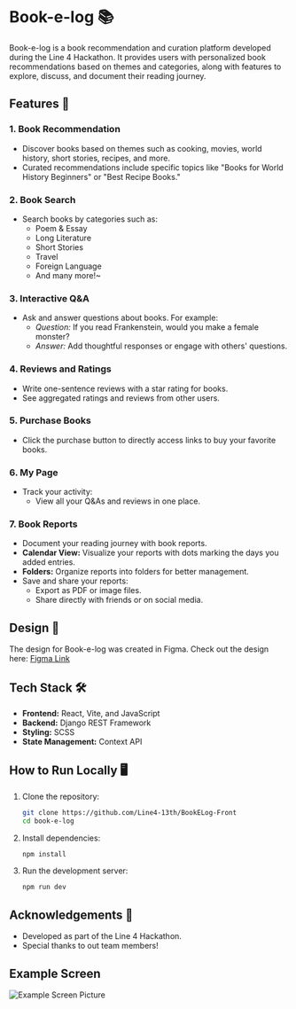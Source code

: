 # Book-e-log 📚

Book-e-log is a book recommendation and curation platform developed during the Line 4 Hackathon. It provides users with personalized book recommendations based on themes and categories, along with features to explore, discuss, and document their reading journey.

## Features 🚀

### 1. **Book Recommendation**
- Discover books based on themes such as cooking, movies, world history, short stories, recipes, and more.
- Curated recommendations include specific topics like "Books for World History Beginners" or "Best Recipe Books."

### 2. **Book Search**
- Search books by categories such as:
  - Poem & Essay
  - Long Literature
  - Short Stories
  - Travel
  - Foreign Language
  - And many more!~

### 3. **Interactive Q&A**
- Ask and answer questions about books. For example:
  - *Question:* If you read Frankenstein, would you make a female monster?
  - *Answer:* Add thoughtful responses or engage with others' questions.

### 4. **Reviews and Ratings**
- Write one-sentence reviews with a star rating for books.
- See aggregated ratings and reviews from other users.

### 5. **Purchase Books**
- Click the purchase button to directly access links to buy your favorite books.

### 6. **My Page**
- Track your activity:
  - View all your Q&As and reviews in one place.

### 7. **Book Reports**
- Document your reading journey with book reports.
- **Calendar View:** Visualize your reports with dots marking the days you added entries.
- **Folders:** Organize reports into folders for better management.
- Save and share your reports:
  - Export as PDF or image files.
  - Share directly with friends or on social media.

## Design 🎨
The design for Book-e-log was created in Figma. Check out the design here: [Figma Link](https://www.figma.com/design/6Hdw2EWpF3852CpMN0vvpv/Book-E-Log%3C%EB%B6%81%EC%9D%B4%EB%A1%9C%EA%B7%B8%3E?node-id=0-1&node-type=canvas&t=MyTtSTAPKxpsEVxg-0)

## Tech Stack 🛠️
- **Frontend:** React, Vite, and JavaScript
- **Backend:** Django REST Framework
- **Styling:** SCSS
- **State Management:** Context API

## How to Run Locally 🖥️

1. Clone the repository:
   ```bash
   git clone https://github.com/Line4-13th/BookELog-Front
   cd book-e-log

2. Install dependencies:
    ```bash
    npm install

3. Run the development server:
    ```bash
    npm run dev

## Acknowledgements 🙌
- Developed as part of the Line 4 Hackathon.
- Special thanks to out team members!

## Example Screen
![Example Screen Picture](../sample.png)